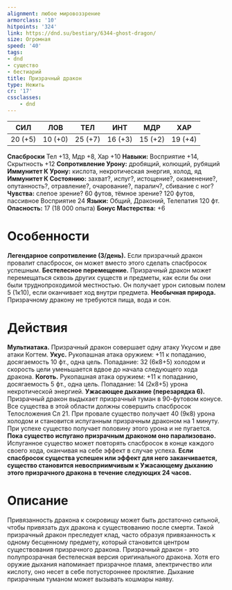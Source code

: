 ```yaml
---
alignment: любое мировоззрение
armorclass: '10'
hitpoints: '324'
link: https://dnd.su/bestiary/6344-ghost-dragon/
size: Огромная
speed: '40'
tags:
- dnd
- существо
- бестиарий
title: Призрачный дракон
type: Нежить
cr: '17'
cssclasses:
    - dnd
---
```



| СИЛ | ЛОВ | ТЕЛ | ИНТ | МДР | ХАР |
|---|---|---|---|---|---|
| 20 (+5) | 10 (+0) | 25 (+7) | 16 (+3) | 15 (+2) | 19 (+4) |
**Спасброски** Тел +13, Мдр +8, Хар +10
**Навыки:** Восприятие +14, Скрытность +12
**Сопротивление Урону:** дробящий, колющий, рубящий
**Иммунитет К Урону:** кислота, некротическая энергия, холод, яд
**Иммунитет К Состоянию:** захват?, испуг?, истощение?, окаменение?, опутанность?, отравление?, очарование?, паралич?, сбивание с ног?
**Чувства:** слепое зрение? 60 футов, тёмное зрение? 120 футов, пассивное Восприятие 24
**Языки:** Общий, Драконий, Телепатия 120 фт.
**Опасность:** 17 (18 000 опыта)
**Бонус Мастерства:** +6


# Особенности
**Легендарное сопротивление (3/день).** Если призрачный дракон провалит спасбросок, он может вместо этого сделать спасбросок успешным.
**Бестелесное перемещение.** Призрачный дракон может перемещаться сквозь других существ и предметы, как если бы они были труднопроходимой местностью. Он получает урон силовым полем 5 (1к10), если оканчивает ход внутри предмета.
**Необычная природа.** Призрачному дракону не требуются пища, вода и сон.


# Действия
**Мультиатака.** Призрачный дракон совершает одну атаку Укусом и две атаки Когтем.
**Укус.** Рукопашная атака оружием: +11 к попаданию, досягаемость 10 фт., одна цель. Попадание: 32 (6к8+5) холодом и скорость цели уменьшается вдвое до начала следующего хода дракона.
**Коготь.** Рукопашная атака оружием: +11 к попаданию, досягаемость 5 фт., одна цель. Попадание: 14 (2к8+5) урона некротической энергией.
**Ужасающее дыхание (перезарядка 6).** Призрачный дракон выдыхает призрачный туман в 90-футовом конусе. Все существа в этой области должны совершить спасбросок Телосложения Сл 21. При провале существо получает 40 (9к8) урона холодом и становится испуганным призрачным драконом на 1 минуту. При успехе существо получает половину этого урона и не пугается.
**Пока существо испугано призрачным драконом оно парализовано.** Испуганное существо может повторять спасбросок в конце каждого своего хода, оканчивая на себе эффект в случае успеха.
**Если спасбросок существа успешен или эффект для него заканчивается, существо становится невосприимчивым к Ужасающему дыханию этого призрачного дракона в течение следующих 24 часов.** 


# Описание
Привязанность дракона к сокровищу может быть достаточно сильной, чтобы привязать дух дракона к существованию после смерти. Такой призрачный дракон преследует клад, часто образуя привязанность к одному бесценному предмету, который становится центром существования призрачного дракона. Призрачный дракон - это полупрозрачная бестелесная версия оригинального дракона. Хотя его оружие дыхания напоминает призрачное пламя, электричество или кислоту, оно несет в себе потустороннее проклятие. Дыхание призрачным туманом может вызывать кошмары наяву.